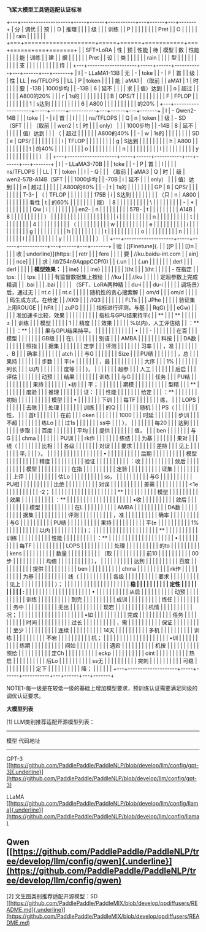 **飞桨大模型工具链适配认证标准**

+---+--------------------+-----+------+-----------+---+------+---+-------+
| 分 | 调优              |     | 预   |           | D | 推理 |   |       |
| 级 |                   |     | 训练 |           | P |      |   |       |
|   |                    |     | Pret |           | O |      |   |       |
|   |                    |     | rain |           |   |      |   |       |
+===+====================+=====+======+===========+===+======+===+=======+
|   | SFT+LoRA           | 性  | 预   | 性能      | 待 | 模型 | 数 | 性能 |
|   |                    | 能  | 训练 |           | 建 |     | 据 |      |
|   |                    |     | Pret |           | 设 |     | 类 |      |
|   |                    |     | rain |           |   |      | 型 |      |
|   |                    |     |      |           |   |      | 支 |      |
|   |                    |     |      |           |   |      | 持 |      |
+---+--------------------+-----+------+-----------+---+------+---+-------+
| I | -   LLaMA1-13B     | 无  | -    | toke      |   | -    | F | 首    |
| 级 |                   | 性  |   LL | ns/TFLOPS |   |   LL | P | token |
|   |                    | 能  | aMA1 | （取前    |   | aMA1 | 1 | 时    |
|   |                    | 要  | -13B | 1000步均  |   | -13B | 6 | 延不  |
|   |                    | 求  |      | 值）达到  |   |      | o | 超过  |
|   |                    |     |      | A800的20% |   |      | r | 1s的  |
|   |                    |     |      |           |   |      | B | QPS/T |
|   |                    |     |      |           |   |      | F | FPLOP |
|   |                    |     |      |           |   |      | 1 | s达到 |
|   |                    |     |      |           |   |      | 6 | A800  |
|   |                    |     |      |           |   |      |   | 的20% |
+---+--------------------+-----+------+-----------+---+------+---+-------+
| I | -   Qwen2-14B      |     |      | toke      |   | -    | i | 首    |
| I |                    |     |      | ns/TFLOPS |   |    Q | n | token |
| 级 | -   SD （SFT      |     |      | （取前    |   | wen2 | t | 时    |
|   |     only）         |     |      | 1000步均  |   | -14B | 8 | 延不  |
|   |                    |     |      | 值）达到  |   |      | （ | 超过 |
|   |                    |     |      | A800的40% |   | -    | w | 1s的  |
|   |                    |     |      |           |   |   SD | e | QPS/  |
|   |                    |     |      |           |   |      | i | TFLOP |
|   |                    |     |      |           |   |      | g | S达到 |
|   |                    |     |      |           |   |      | h | A800  |
|   |                    |     |      |           |   |      | t | 的40% |
|   |                    |     |      |           |   |      | o |       |
|   |                    |     |      |           |   |      | n |       |
|   |                    |     |      |           |   |      | l |       |
|   |                    |     |      |           |   |      | y |       |
|   |                    |     |      |           |   |      | ） |      |
+---+--------------------+-----+------+-----------+---+------+---+-------+
| I | -   LLaMA3-70B     |     |      | toke      |   | -    | P | 首    |
| I |                    |     |      | ns/TFLOPS |   |   LL | T | token |
| I | -   Q              |     |      | （取前    |   | aMA3 | Q | 时    |
| 级 | wen2-57B-A14B（SFT |    |      | 1000步均  |   | -70B | i | 延不  |
|   |     only）         |     |      | 值）达到  |   |      | n | 超过  |
|   |                    |     |      | A800的60% |   | -    | t | 1s的  |
|   |                    |     |      |           |   |   GP | 8 | QPS/  |
|   |                    |     |      |           |   | T-3- | （ | TFLOP |
|   |                    |     |      |           |   | 175B | i | S达到 |
|   |                    |     |      |           |   | （只 | n | A800  |
|   |                    |     |      |           |   | 看性 | t | 的60% |
|   |                    |     |      |           |   | 能） | 8 |       |
|   |                    |     |      |           |   |      | \ |       |
|   |                    |     |      |           |   | -    | * |       |
|   |                    |     |      |           |   |   Qw | i |       |
|   |                    |     |      |           |   | en2- | n |       |
|   |                    |     |      |           |   | 57B- | t |       |
|   |                    |     |      |           |   | A14B | 8 |       |
|   |                    |     |      |           |   |      | ） |      |
|   |                    |     |      |           |   |      |   |       |
|   |                    |     |      |           |   |      | i |       |
|   |                    |     |      |           |   |      | n |       |
|   |                    |     |      |           |   |      | t |       |
|   |                    |     |      |           |   |      | 4 |       |
|   |                    |     |      |           |   |      | （ |      |
|   |                    |     |      |           |   |      | w |       |
|   |                    |     |      |           |   |      | e |       |
|   |                    |     |      |           |   |      | i |       |
|   |                    |     |      |           |   |      | g |       |
|   |                    |     |      |           |   |      | h |       |
|   |                    |     |      |           |   |      | t |       |
|   |                    |     |      |           |   |      | o |       |
|   |                    |     |      |           |   |      | n |       |
|   |                    |     |      |           |   |      | l |       |
|   |                    |     |      |           |   |      | y |       |
|   |                    |     |      |           |   |      | ） |      |
+---+--------------------+-----+------+-----------+---+------+---+-------+
| 验 | [[Finetune]{.     |     | [[P  |           |   | [[In |   |       |
| 收 | underline}](https: |    | retr |           |   | fere |   |       |
| 要 | //ku.baidu-int.com |    | ain] |           |   | nce] |   |       |
| 求 | /d/Z54n9AqppCCPf0) |    | {.un |           |   | {.un |   |       |
|   |                    |     | derl |           |   | derl |   |       |
|   | **模型效果：**     |     | ine} |           |   | ine} |   |       |
|   |                    |     | ](ht |           |   | ](ht |   |       |
|   | -   在指定         |     | tps: |           |   | tps: |   |       |
|   | 有监督数据集上按给 |     | //ku |           |   | //ku |   |       |
|   | 定超参数上完成精调 |     | .bai |           |   | .bai |   |       |
|   | （SFT、LoRA两种精  |     | du-i |           |   | du-i |   |       |
|   | 调场景）后，通过无 |     | nt.c |           |   | nt.c |   |       |
|   | 随机性的贪心搜索解 |     | om/d |           |   | om/d |   |       |
|   | 码生成方式，在给定 |     | /XK9 |           |   | /lQ3 |   |       |
|   |                    |     | FLTs |           |   | JPhe |   |       |
|   |    验证集上用ROUGE |     | hFlt |           |   | zuPG |   |       |
|   | 指标进行评测，与基 |     | RqG) |           |   | eGw) |   |       |
|   | 准加速卡比较，效果 |     |      |           |   |      |   |       |
|   | 指标与GPU结果持平( |     | **   |           |   | **   |   |       |
|   |     ±              |     | 训练 |           |   | 模型 |   |       |
|   |     1              |     | 精度 |           |   | 效果 |   |       |
|   | %以内)，人工评估结 |     | ：** |           |   | ：** |   |       |
|   | 果与GPU结果持平。  |     |      |           |   |      |   |       |
|   |                    |     | •    |           |   | -    |   |       |
|   |                    |     | 在百 |           |   | 模型 |   |       |
|   |                    |     | GB级 |           |   | 在L  |   |       |
|   |                    |     | 别语 |           |   | AMBA |   |       |
|   |                    |     | 料按 |           |   | DA数 |   |       |
|   |                    |     | 照指 |           |   | 据集 |   |       |
|   |                    |     | 定学 |           |   | 评测 |   |       |
|   |                    |     | 习率 |           |   | ，准 |   |       |
|   |                    |     | 、B  |           |   | 确率 |   |       |
|   |                    |     | atch |           |   | 与G  |   |       |
|   |                    |     | Size |           |   | PU结 |   |       |
|   |                    |     | ，总 |           |   | 果持 |   |       |
|   |                    |     | 步数 |           |   | 平(± |   |       |
|   |                    |     | ，最 |           |   |      |   |       |
|   |                    |     | 大序 |           |   |   1% |   |       |
|   |                    |     | 列长 |           |   | 以内 |   |       |
|   |                    |     | 度等 |           |   | )，  |   |       |
|   |                    |     | 超参 |           |   | 人工 |   |       |
|   |                    |     | 后启 |           |   | 评估 |   |       |
|   |                    |     | 动预 |           |   | 结果 |   |       |
|   |                    |     | 训练 |           |   | 与G  |   |       |
|   |                    |     | 任务 |           |   | PU结 |   |       |
|   |                    |     |      |           |   | 果持 |   |       |
|   |                    |     | •初  |           |   | 平； |   |       |
|   |                    |     | 期模 |           |   |      |   |       |
|   |                    |     | 型精 |           |   | **   |   |       |
|   |                    |     | 度验 |           |   | 推理 |   |       |
|   |                    |     | 证： |           |   | 性能 |   |       |
|   |                    |     | 给定 |           |   | ：** |   |       |
|   |                    |     | 初始 |           |   |      |   |       |
|   |                    |     | 模型 |           |   | •    |   |       |
|   |                    |     | 下训 |           |   | 每TF |   |       |
|   |                    |     | 练， |           |   | LOPS |   |       |
|   |                    |     | 去除 |           |   | 处理 |   |       |
|   |                    |     | 训练 |           |   | 的Q  |   |       |
|   |                    |     | 随机 |           |   | PS（ |   |       |
|   |                    |     | 性， |           |   | 首t  |   |       |
|   |                    |     | 在前 |           |   | oken |   |       |
|   |                    |     | 1000 |           |   | 时延 |   |       |
|   |                    |     | 步训 |           |   | 不超 |   |       |
|   |                    |     | 练Lo |           |   | 过1s |   |       |
|   |                    |     | ss中 |           |   | ）， |   |       |
|   |                    |     | 每20 |           |   | 达到 |   |       |
|   |                    |     | 步取 |           |   | 百度 |   |       |
|   |                    |     | 平均 |           |   | 提供 |   |       |
|   |                    |     | 值， |           |   | ben  |   |       |
|   |                    |     | 与G  |           |   | chma |   |       |
|   |                    |     | PU训 |           |   | rk作 |   |       |
|   |                    |     | 练结 |           |   | 为基 |   |       |
|   |                    |     | 果对 |           |   | 线（ |   |       |
|   |                    |     | 比相 |           |   | 各级 |   |       |
|   |                    |     | 对误 |           |   | 要求 |   |       |
|   |                    |     | 差持 |           |   | 见上 |   |       |
|   |                    |     | 平;  |           |   | ）。 |   |       |
|   |                    |     |      |           |   |      |   |       |
|   |                    |     | •    |           |   |      |   |       |
|   |                    |     | 后期 |           |   |      |   |       |
|   |                    |     | 模型 |           |   |      |   |       |
|   |                    |     | 精度 |           |   |      |   |       |
|   |                    |     | 验证 |           |   |      |   |       |
|   |                    |     | ：收 |           |   |      |   |       |
|   |                    |     | 敛后 |           |   |      |   |       |
|   |                    |     | 模型 |           |   |      |   |       |
|   |                    |     | 在指 |           |   |      |   |       |
|   |                    |     | 定验 |           |   |      |   |       |
|   |                    |     | 证集 |           |   |      |   |       |
|   |                    |     | 上评 |           |   |      |   |       |
|   |                    |     | 估Lo |           |   |      |   |       |
|   |                    |     | ss， |           |   |      |   |       |
|   |                    |     | 与G  |           |   |      |   |       |
|   |                    |     | PU相 |           |   |      |   |       |
|   |                    |     | 比绝 |           |   |      |   |       |
|   |                    |     | 对误 |           |   |      |   |       |
|   |                    |     | 差需 |           |   |      |   |       |
|   |                    |     | \<1e |           |   |      |   |       |
|   |                    |     | -2； |           |   |      |   |       |
|   |                    |     |      |           |   |      |   |       |
|   |                    |     | **   |           |   |      |   |       |
|   |                    |     | 模型 |           |   |      |   |       |
|   |                    |     | 效果 |           |   |      |   |       |
|   |                    |     | ：** |           |   |      |   |       |
|   |                    |     |      |           |   |      |   |       |
|   |                    |     | •收  |           |   |      |   |       |
|   |                    |     | 敛后 |           |   |      |   |       |
|   |                    |     | 模型 |           |   |      |   |       |
|   |                    |     | 在L  |           |   |      |   |       |
|   |                    |     | AMBA |           |   |      |   |       |
|   |                    |     | DA数 |           |   |      |   |       |
|   |                    |     | 据集 |           |   |      |   |       |
|   |                    |     | 评测 |           |   |      |   |       |
|   |                    |     | ，准 |           |   |      |   |       |
|   |                    |     | 确率 |           |   |      |   |       |
|   |                    |     | 与G  |           |   |      |   |       |
|   |                    |     | PU结 |           |   |      |   |       |
|   |                    |     | 果持 |           |   |      |   |       |
|   |                    |     | 平(± |           |   |      |   |       |
|   |                    |     | 1%   |           |   |      |   |       |
|   |                    |     | 以内 |           |   |      |   |       |
|   |                    |     | )；  |           |   |      |   |       |
|   |                    |     |      |           |   |      |   |       |
|   |                    |     | **   |           |   |      |   |       |
|   |                    |     | 训练 |           |   |      |   |       |
|   |                    |     | 性能 |           |   |      |   |       |
|   |                    |     | ：** |           |   |      |   |       |
|   |                    |     |      |           |   |      |   |       |
|   |                    |     | •    |           |   |      |   |       |
|   |                    |     | 每TF |           |   |      |   |       |
|   |                    |     | LOPS |           |   |      |   |       |
|   |                    |     | 处理 |           |   |      |   |       |
|   |                    |     | 的to |           |   |      |   |       |
|   |                    |     | kens |           |   |      |   |       |
|   |                    |     | 数量 |           |   |      |   |       |
|   |                    |     | （取 |           |   |      |   |       |
|   |                    |     | 前10 |           |   |      |   |       |
|   |                    |     | 00步 |           |   |      |   |       |
|   |                    |     | 均值 |           |   |      |   |       |
|   |                    |     | ）， |           |   |      |   |       |
|   |                    |     | 达到 |           |   |      |   |       |
|   |                    |     | 百度 |           |   |      |   |       |
|   |                    |     | 提供 |           |   |      |   |       |
|   |                    |     | ben  |           |   |      |   |       |
|   |                    |     | chma |           |   |      |   |       |
|   |                    |     | rk作 |           |   |      |   |       |
|   |                    |     | 为基 |           |   |      |   |       |
|   |                    |     | 线（ |           |   |      |   |       |
|   |                    |     | 各级 |           |   |      |   |       |
|   |                    |     | 要求 |           |   |      |   |       |
|   |                    |     | 见上 |           |   |      |   |       |
|   |                    |     | ）； |           |   |      |   |       |
|   |                    |     |      |           |   |      |   |       |
|   |                    |     | **稳 |           |   |      |   |       |
|   |                    |     | 定性 |           |   |      |   |       |
|   |                    |     | :**  |           |   |      |   |       |
|   |                    |     |      |           |   |      |   |       |
|   |                    |     | •    |           |   |      |   |       |
|   |                    |     | 从启 |           |   |      |   |       |
|   |                    |     | 动预 |           |   |      |   |       |
|   |                    |     | 训练 |           |   |      |   |       |
|   |                    |     | 到完 |           |   |      |   |       |
|   |                    |     | 成训 |           |   |      |   |       |
|   |                    |     | 练任 |           |   |      |   |       |
|   |                    |     | 务中 |           |   |      |   |       |
|   |                    |     | 无出 |           |   |      |   |       |
|   |                    |     | 现宕 |           |   |      |   |       |
|   |                    |     | 机情 |           |   |      |   |       |
|   |                    |     | 况； |           |   |      |   |       |
|   |                    |     |      |           |   |      |   |       |
|   |                    |     | •如  |           |   |      |   |       |
|   |                    |     | 完成 |           |   |      |   |       |
|   |                    |     | 任务 |           |   |      |   |       |
|   |                    |     | 时间 |           |   |      |   |       |
|   |                    |     | 过长 |           |   |      |   |       |
|   |                    |     | ，需 |           |   |      |   |       |
|   |                    |     | 保证 |           |   |      |   |       |
|   |                    |     | 至少 |           |   |      |   |       |
|   |                    |     | 连续 |           |   |      |   |       |
|   |                    |     | 14天 |           |   |      |   |       |
|   |                    |     | 多机 |           |   |      |   |       |
|   |                    |     | 训练 |           |   |      |   |       |
|   |                    |     | 不宕 |           |   |      |   |       |
|   |                    |     | 机； |           |   |      |   |       |
|   |                    |     |      |           |   |      |   |       |
|   |                    |     | •训  |           |   |      |   |       |
|   |                    |     | 练期 |           |   |      |   |       |
|   |                    |     | 间如 |           |   |      |   |       |
|   |                    |     | 遇宕 |           |   |      |   |       |
|   |                    |     | 机按 |           |   |      |   |       |
|   |                    |     | 照给 |           |   |      |   |       |
|   |                    |     | 定Ch |           |   |      |   |       |
|   |                    |     | eckp |           |   |      |   |       |
|   |                    |     | oint |           |   |      |   |       |
|   |                    |     | 热启 |           |   |      |   |       |
|   |                    |     | 后Lo |           |   |      |   |       |
|   |                    |     | ss无 |           |   |      |   |       |
|   |                    |     | 突刺 |           |   |      |   |       |
|   |                    |     | 可稳 |           |   |      |   |       |
|   |                    |     | 定下 |           |   |      |   |       |
|   |                    |     | 降； |           |   |      |   |       |
+---+--------------------+-----+------+-----------+---+------+---+-------+

NOTE1-每一级是在较低一级的基础上增加模型要求，预训练认证需要满足同级的调优认证要求。

**大模型列表**

\[1\] LLM类别推荐适配开源模型列表：

  --------------------------------------------------------------------------------------------------------------------------------------------------------------------------
  模型    代码地址
  ------- ------------------------------------------------------------------------------------------------------------------------------------------------------------------
  GPT-3   [[https://github.com/PaddlePaddle/PaddleNLP/blob/develop/llm/config/gpt-3]{.underline}](https://github.com/PaddlePaddle/PaddleNLP/blob/develop/llm/config/gpt-3)

  LLaMA   [[https://github.com/PaddlePaddle/PaddleNLP/blob/develop/llm/config/llama]{.underline}](https://github.com/PaddlePaddle/PaddleNLP/blob/develop/llm/config/llama)

  Qwen    [[https://github.com/PaddlePaddle/PaddleNLP/tree/develop/llm/config/qwen]{.underline}](https://github.com/PaddlePaddle/PaddleNLP/tree/develop/llm/config/qwen)
  --------------------------------------------------------------------------------------------------------------------------------------------------------------------------

\[2\] 文生图类别推荐适配开源模型：SD
[[https://github.com/PaddlePaddle/PaddleMIX/blob/develop/ppdiffusers/README.md]{.underline}](https://github.com/PaddlePaddle/PaddleMIX/blob/develop/ppdiffusers/README.md)
